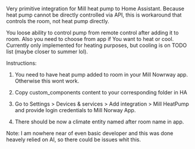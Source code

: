 Very primitive integration for Mill heat pump to Home Assistant.
Because heat pump cannot be directly controlled via API, this is workaround that controls the room, not heat pump directly. 

You loose ability to control pump from remote control after adding it to room. Also you need to choose from app if You want to heat or cool. Currently only implemented for heating purposes, but cooling is on TODO list (maybe closer to summer lol).

Instructions:

1. You need to have heat pump added to room in your Mill Nowrway app. Otherwise this wont work.

2. Copy custom_components content to your corresponding folder in HA

3. Go to Settings > Devices & services > Add integration > Mill HeatPump and provide login credentials to Mill Norway App.

4. There should be now a climate entity named after room name in app.

Note:
I am nowhere near of even basic developer and this was done heavely relied on AI, so there could be issues whit this. 
